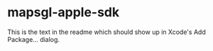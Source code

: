 # mapsgl-apple-sdk

This is the text in the readme which should show up in Xcode's Add Package… dialog.
